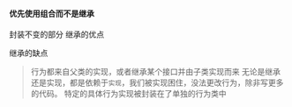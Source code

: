 #### 优先使用组合而不是继承
封装不变的部分
继承的优点

继承的缺点
> 行为都来自父类的实现，或者继承某个接口并由子类实现而来
> 无论是继承还是实现，都是依赖于`实现`，我们被实现困住，没法更改行为，除非写更多的代码。
> 特定的具体行为实现被封装在了单独的行为类中